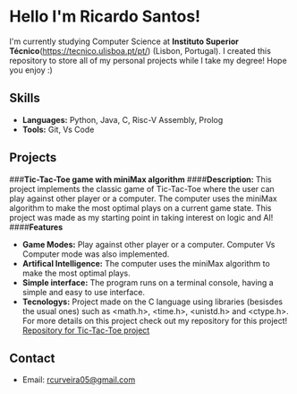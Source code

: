 # **Hello I'm Ricardo Santos!**
I'm currently studying Computer Science at **Instituto Superior Técnico**(https://tecnico.ulisboa.pt/pt/) (Lisbon, Portugal). I created this repository to store all of my personal projects while I take my degree! Hope you enjoy :)

## **Skills**
- **Languages:** Python, Java, C, Risc-V Assembly, Prolog
- **Tools:** Git, Vs Code

## Projects
###**Tic-Tac-Toe game with miniMax algorithm**
####**Description:**
This project implements the classic game of Tic-Tac-Toe where the user can play against other player or a computer. The computer uses the miniMax algorithm to make the most optimal plays on a current game state. This project was made as my starting point in taking interest on logic and AI!
####**Features**
- **Game Modes:** Play against other player or a computer. Computer Vs Computer mode was also implemented.
- **Artifical Intelligence:** The computer uses the miniMax algorithm to make the most optimal plays.
- **Simple interface:** The program runs on a terminal console, having a simple and easy to use interface.
- **Tecnologys:** Project made on the C language using libraries (besisdes the usual ones) such as <math.h>, <time.h>, <unistd.h> and <ctype.h>.
For more details on this project check out my repository for this project!
[Repository for Tic-Tac-Toe project](https://github.com/ricas28/Tic-Tac-Toe-MiniMax-)

## Contact
- Email: rcurveira05@gmail.com
